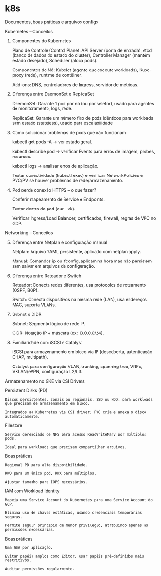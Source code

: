 # k8s
Documentos, boas práticas e arquivos configs 

Kubernetes – Conceitos

1. Componentes do Kubernetes

    Plano de Controle (Control Plane): API Server (porta de entrada), etcd (banco de dados do estado do cluster), Controller Manager (mantém estado desejado), Scheduler (aloca pods).

    Componentes de Nó: Kubelet (agente que executa workloads), Kube-proxy (rede), runtime de contêiner.

    Add-ons: DNS, controladores de Ingress, servidor de métricas.

2. Diferença entre DaemonSet e ReplicaSet

    DaemonSet: Garante 1 pod por nó (ou por seletor), usado para agentes de monitoramento, logs, rede.

    ReplicaSet: Garante um número fixo de pods idênticos para workloads sem estado (stateless), usado para escalabilidade.

3. Como solucionar problemas de pods que não funcionam

    kubectl get pods -A → ver estado geral.

    kubectl describe pod → verificar Events para erros de imagem, probes, recursos.

    kubectl logs → analisar erros de aplicação.

    Testar conectividade (kubectl exec) e verificar NetworkPolicies e PVC/PV se houver problemas de rede/armazenamento.

4. Pod perde conexão HTTPS – o que fazer?

    Conferir mapeamento de Service e Endpoints.

    Testar dentro do pod (curl -vk).

    Verificar Ingress/Load Balancer, certificados, firewall, regras de VPC no GCP.

Networking – Conceitos

5. Diferença entre Netplan e configuração manual

    Netplan: Arquivo YAML persistente, aplicado com netplan apply.

    Manual: Comandos ip ou ifconfig, aplicam na hora mas não persistem sem salvar em arquivos de configuração.

6. Diferença entre Roteador e Switch

    Roteador: Conecta redes diferentes, usa protocolos de roteamento (OSPF, BGP).

    Switch: Conecta dispositivos na mesma rede (LAN), usa endereços MAC, suporta VLANs.

7. Subnet e CIDR

    Subnet: Segmento lógico de rede IP.

    CIDR: Notação IP + máscara (ex: 10.0.0.0/24).

8. Familiaridade com iSCSI e Catalyst

    iSCSI para armazenamento em bloco via IP (descoberta, autenticação CHAP, multipath).

    Catalyst para configuração VLAN, trunking, spanning tree, VRFs, VXLAN/eVPN, configuração L2/L3.

Armazenamento no GKE via CSI Drivers

Persistent Disks (PD)

    Discos persistentes, zonais ou regionais, SSD ou HDD, para workloads que precisam de armazenamento em bloco.

    Integrados ao Kubernetes via CSI driver; PVC cria e anexa o disco automaticamente.

Filestore

    Serviço gerenciado de NFS para acesso ReadWriteMany por múltiplos pods.

    Ideal para workloads que precisam compartilhar arquivos.

Boas práticas

    Regional PD para alta disponibilidade.

    RWO para um único pod, RWX para múltiplos.

    Ajustar tamanho para IOPS necessários.

IAM com Workload Identity

    Mapeia uma Service Account do Kubernetes para uma Service Account do GCP.

    Elimina uso de chaves estáticas, usando credenciais temporárias seguras.

    Permite seguir princípio de menor privilégio, atribuindo apenas as permissões necessárias.

Boas práticas

    Uma GSA por aplicação.

    Evitar papéis amplos como Editor, usar papéis pré-definidos mais restritivos.

    Auditar permissões regularmente.
